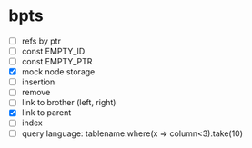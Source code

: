 # bpts

- [ ] refs by ptr
- [ ] const EMPTY_ID
- [ ] const EMPTY_PTR
- [x] mock node storage
- [ ] insertion
- [ ] remove
- [ ] link to brother (left, right)
- [x] link to parent
- [ ] index
- [ ] query language: tablename.where(x => column<3).take(10)
